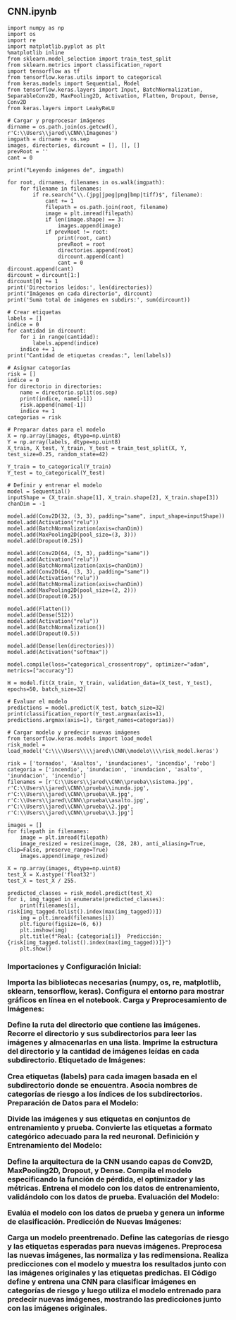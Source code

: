 ## CNN.ipynb

~~~
import numpy as np
import os
import re
import matplotlib.pyplot as plt
%matplotlib inline
from sklearn.model_selection import train_test_split
from sklearn.metrics import classification_report
import tensorflow as tf
from tensorflow.keras.utils import to_categorical
from keras.models import Sequential, Model
from tensorflow.keras.layers import Input, BatchNormalization, SeparableConv2D, MaxPooling2D, Activation, Flatten, Dropout, Dense, Conv2D
from keras.layers import LeakyReLU

# Cargar y preprocesar imágenes
dirname = os.path.join(os.getcwd(), r'C:\\Users\\jared\\CNN\\Imagenes')
imgpath = dirname + os.sep 
images, directories, dircount = [], [], []
prevRoot = ''
cant = 0

print("Leyendo imágenes de", imgpath)

for root, dirnames, filenames in os.walk(imgpath):
    for filename in filenames:
        if re.search("\\.(jpg|jpeg|png|bmp|tiff)$", filename):
            cant += 1
            filepath = os.path.join(root, filename)
            image = plt.imread(filepath)
            if len(image.shape) == 3:
                images.append(image)
            if prevRoot != root:
                print(root, cant)
                prevRoot = root
                directories.append(root)
                dircount.append(cant)
                cant = 0
dircount.append(cant)
dircount = dircount[1:]
dircount[0] += 1
print('Directorios leídos:', len(directories))
print("Imágenes en cada directorio", dircount)
print('Suma total de imágenes en subdirs:', sum(dircount))

# Crear etiquetas
labels = []
indice = 0
for cantidad in dircount:
    for i in range(cantidad):
        labels.append(indice)
    indice += 1
print("Cantidad de etiquetas creadas:", len(labels))

# Asignar categorías
risk = []
indice = 0
for directorio in directories:
    name = directorio.split(os.sep)
    print(indice, name[-1])
    risk.append(name[-1])
    indice += 1
categorias = risk

# Preparar datos para el modelo
X = np.array(images, dtype=np.uint8)
Y = np.array(labels, dtype=np.uint8)
X_train, X_test, Y_train, Y_test = train_test_split(X, Y, test_size=0.25, random_state=42)

Y_train = to_categorical(Y_train)
Y_test = to_categorical(Y_test)

# Definir y entrenar el modelo
model = Sequential()
inputShape = (X_train.shape[1], X_train.shape[2], X_train.shape[3])
chanDim = -1

model.add(Conv2D(32, (3, 3), padding="same", input_shape=inputShape))
model.add(Activation("relu"))
model.add(BatchNormalization(axis=chanDim))
model.add(MaxPooling2D(pool_size=(3, 3)))
model.add(Dropout(0.25))

model.add(Conv2D(64, (3, 3), padding="same"))
model.add(Activation("relu"))
model.add(BatchNormalization(axis=chanDim))
model.add(Conv2D(64, (3, 3), padding="same"))
model.add(Activation("relu"))
model.add(BatchNormalization(axis=chanDim))
model.add(MaxPooling2D(pool_size=(2, 2)))
model.add(Dropout(0.25))

model.add(Flatten())
model.add(Dense(512))
model.add(Activation("relu"))
model.add(BatchNormalization())
model.add(Dropout(0.5))

model.add(Dense(len(directories)))
model.add(Activation("softmax"))

model.compile(loss="categorical_crossentropy", optimizer="adam", metrics=["accuracy"])

H = model.fit(X_train, Y_train, validation_data=(X_test, Y_test), epochs=50, batch_size=32)

# Evaluar el modelo
predictions = model.predict(X_test, batch_size=32)
print(classification_report(Y_test.argmax(axis=1), predictions.argmax(axis=1), target_names=categorias))

# Cargar modelo y predecir nuevas imágenes
from tensorflow.keras.models import load_model
risk_model = load_model('C:\\\\Users\\\\jared\\CNN\\modelo\\\\risk_model.keras')

risk = ['tornados', 'Asaltos', 'inundaciones', 'incendio', 'robo']
categoria = ['incendio', 'inundacion', 'inundacion', 'asalto', 'inundacion', 'incendio']
filenames = [r'C:\\Users\\jared\\CNN\\prueba\\sistema.jpg', r'C:\\Users\\jared\\CNN\\prueba\\inunda.jpg', r'C:\\Users\\jared\\CNN\\prueba\\R.jpg', r'C:\\Users\\jared\\CNN\\prueba\\asalto.jpg', r'C:\\Users\\jared\\CNN\\prueba\\2.jpg', r'C:\\Users\\jared\\CNN\\prueba\\3.jpg']

images = []
for filepath in filenames:
    image = plt.imread(filepath)
    image_resized = resize(image, (28, 28), anti_aliasing=True, clip=False, preserve_range=True)
    images.append(image_resized)

X = np.array(images, dtype=np.uint8)
test_X = X.astype('float32')
test_X = test_X / 255.

predicted_classes = risk_model.predict(test_X)
for i, img_tagged in enumerate(predicted_classes):
    print(filenames[i], risk[img_tagged.tolist().index(max(img_tagged))])
    img = plt.imread(filenames[i])
    plt.figure(figsize=(6, 6))
    plt.imshow(img)
    plt.title(f"Real: {categoria[i]}  Predicción: {risk[img_tagged.tolist().index(max(img_tagged))]}")
    plt.show()

~~~


<h3>Importaciones y Configuración Inicial:

Importa las bibliotecas necesarias (numpy, os, re, matplotlib, sklearn, tensorflow, keras).
Configura el entorno para mostrar gráficos en línea en el notebook.
Carga y Preprocesamiento de Imágenes:

Define la ruta del directorio que contiene las imágenes.
Recorre el directorio y sus subdirectorios para leer las imágenes y almacenarlas en una lista.
Imprime la estructura del directorio y la cantidad de imágenes leídas en cada subdirectorio.
Etiquetado de Imágenes:

Crea etiquetas (labels) para cada imagen basada en el subdirectorio donde se encuentra.
Asocia nombres de categorías de riesgo a los índices de los subdirectorios.
Preparación de Datos para el Modelo:

Divide las imágenes y sus etiquetas en conjuntos de entrenamiento y prueba.
Convierte las etiquetas a formato categórico adecuado para la red neuronal.
Definición y Entrenamiento del Modelo:

Define la arquitectura de la CNN usando capas de Conv2D, MaxPooling2D, Dropout, y Dense.
Compila el modelo especificando la función de pérdida, el optimizador y las métricas.
Entrena el modelo con los datos de entrenamiento, validándolo con los datos de prueba.
Evaluación del Modelo:

Evalúa el modelo con los datos de prueba y genera un informe de clasificación.
Predicción de Nuevas Imágenes:

Carga un modelo preentrenado.
Define las categorías de riesgo y las etiquetas esperadas para nuevas imágenes.
Preprocesa las nuevas imágenes, las normaliza y las redimensiona.
Realiza predicciones con el modelo y muestra los resultados junto con las imágenes originales y las etiquetas predichas.
El Código define y entrena una CNN para clasificar imágenes en categorías de riesgo y luego utiliza el modelo entrenado para predecir nuevas imágenes, mostrando las predicciones junto con las imágenes originales.</h3>